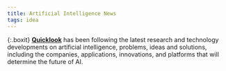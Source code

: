 ```yaml
---
title: Artificial Intelligence News
tags: idea
---
```


{:.boxit}
[**Quicklook**](https://quicklook.netlify.app/) has been following the latest research and technology developments on artificial intelligence, problems, ideas and solutions, including the companies, applications, innovations, and platforms that will determine the future of AI.

